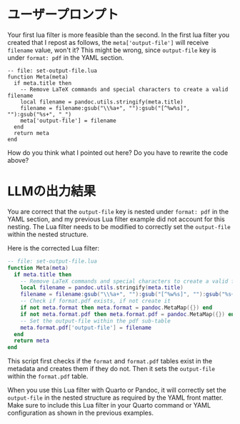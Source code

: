 # ユーザープロンプト

Your first lua filter is more feasible than the second. In the first lua filter you created that I repost as follows, the `meta['output-file']` will receive `filename` value, won't it? This might be wrong, since `output-file` key is under `format: pdf` in the YAML section.

```
-- file: set-output-file.lua
function Meta(meta)
  if meta.title then
    -- Remove LaTeX commands and special characters to create a valid filename
    local filename = pandoc.utils.stringify(meta.title)
    filename = filename:gsub("\\%a+", ""):gsub("[^%w%s]", ""):gsub("%s+", "_")
    meta['output-file'] = filename
  end
  return meta
end
```

How do you think what I pointed out here? Do you have to rewrite the code above?

# LLMの出力結果

You are correct that the `output-file` key is nested under `format: pdf` in the YAML section, and my previous Lua filter example did not account for this nesting. The Lua filter needs to be modified to correctly set the `output-file` within the nested structure.

Here is the corrected Lua filter:

```lua
-- file: set-output-file.lua
function Meta(meta)
  if meta.title then
    -- Remove LaTeX commands and special characters to create a valid filename
    local filename = pandoc.utils.stringify(meta.title)
    filename = filename:gsub("\\%a+", ""):gsub("[^%w%s]", ""):gsub("%s+", "_")
    -- Check if format.pdf exists, if not create it
    if not meta.format then meta.format = pandoc.MetaMap({}) end
    if not meta.format.pdf then meta.format.pdf = pandoc.MetaMap({}) end
    -- Set the output-file within the pdf sub-table
    meta.format.pdf['output-file'] = filename
  end
  return meta
end
```

This script first checks if the `format` and `format.pdf` tables exist in the metadata and creates them if they do not. Then it sets the `output-file` within the `format.pdf` table.

When you use this Lua filter with Quarto or Pandoc, it will correctly set the `output-file` in the nested structure as required by the YAML front matter. Make sure to include this Lua filter in your Quarto command or YAML configuration as shown in the previous examples.